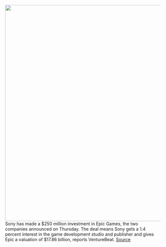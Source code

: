 <img src='https://cdn.vox-cdn.com/thumbor/Z7dz1A_hpSvIzFjQRhJVadcLu0E=/0x0:2600x1722/1200x800/filters:focal(1092x653:1508x1069)/cdn.vox-cdn.com/uploads/chorus_image/image/67037248/fortniteiphonex.5.jpeg' width='700px' /><br/>
Sony has made a $250 million investment in Epic Games, the two companies announced on Thursday. The deal means Sony gets a 1.4 percent interest in the game development studio and publisher and gives Epic a valuation of $17.86 billion, reports VentureBeat.
<a href='https://www.theverge.com/2020/7/9/21318978/sony-epic-games-fortnite-investment-250-million-game-development'> Source <a/>